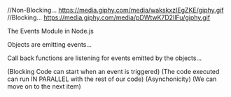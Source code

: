 


//Non-Blocking... 
https://media.giphy.com/media/wakskxzIEgZKE/giphy.gif
//Blocking... 
https://media.giphy.com/media/pDWtwK7D2IlFu/giphy.gif






The Events Module in Node.js



Objects are emitting events...

Call back functions are listening for events emitted by the objects...



(Blocking Code can start when an event is triggered)
(The code executed can run IN PARALLEL with the rest of our code) (Asynchonicity)
(We can move on to the next item)